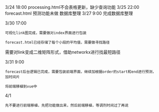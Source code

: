3/24 18:00
    processing.html不会表格更新，缺少查询功能
3/25 22:00
    forecast.html 预测功能未做
    数据库整理
3/27 9:00
    完成数据库整理

3/30 17:00

    可视化link图完成，需要做对index界面进行包装

    forecast.html已经存储了每个小段的平均值，需要做寻找路径

需要对link变成二维矩阵形式，借助networkx进行找最短路径

3/31 9:00

    forecast后台逻辑已完成，需要包装前端界面，继续加根据order的start和end进行预测，加时间片

    将前端移植到vue中

4/1

    先不要进行前端移植，先把功能做出来，然后前端移植，等调剂时间过了再说

